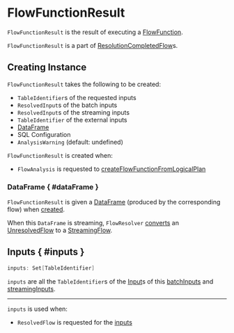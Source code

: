 # FlowFunctionResult

`FlowFunctionResult` is the result of executing a [FlowFunction](FlowFunction.md).

`FlowFunctionResult` is a part of [ResolutionCompletedFlow](ResolutionCompletedFlow.md#funcResult)s.

## Creating Instance

`FlowFunctionResult` takes the following to be created:

* <span id="requestedInputs"> `TableIdentifier`s of the requested inputs
* <span id="batchInputs"> `ResolvedInput`s of the batch inputs
* <span id="streamingInputs"> `ResolvedInput`s of the streaming inputs
* <span id="usedExternalInputs"> `TableIdentifier` of the external inputs
* [DataFrame](#dataFrame)
* <span id="sqlConf"> SQL Configuration
* <span id="analysisWarnings"> `AnalysisWarning` (default: undefined)

`FlowFunctionResult` is created when:

* `FlowAnalysis` is requested to [createFlowFunctionFromLogicalPlan](FlowAnalysis.md#createFlowFunctionFromLogicalPlan)

### DataFrame { #dataFrame }

`FlowFunctionResult` is given a [DataFrame](../DataFrame.md) (produced by the corresponding flow) when [created](#creating-instance).

When this `DataFrame` is streaming, `FlowResolver` [converts](FlowResolver.md#convertResolvedToTypedFlow) an [UnresolvedFlow](UnresolvedFlow.md) to a [StreamingFlow](StreamingFlow.md).

## Inputs { #inputs }

```scala
inputs: Set[TableIdentifier]
```

`inputs` are all the `TableIdentifier`s of the [Input](Input.md)s of this [batchInputs](#batchInputs) and [streamingInputs](#streamingInputs).

---

`inputs` is used when:

* `ResolvedFlow` is requested for the [inputs](ResolvedFlow.md#inputs)
